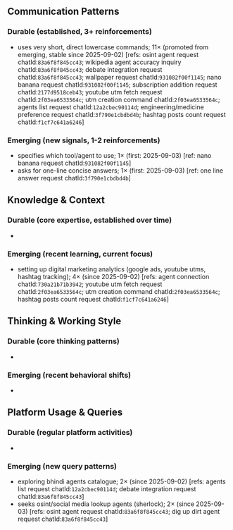 ## Communication Patterns
### Durable (established, 3+ reinforcements)
- uses very short, direct lowercase commands; 11× (promoted from emerging, stable since 2025-09-02) [refs: osint agent request chatId:`83a6f8f845cc43`; wikipedia agent accuracy inquiry chatId:`83a6f8f845cc43`; debate integration request chatId:`83a6f8f845cc43`; wallpaper request chatId:`931082f00f1145`; nano banana request chatId:`931082f00f1145`; subscription addition request chatId:`2177d9518ceb43`; youtube utm fetch request chatId:`2f03ea6533564c`; utm creation command chatId:`2f03ea6533564c`; agents list request chatId:`12a2cbec90114d`; engineering/medicine preference request chatId:`3f790e1cbdbd4b`; hashtag posts count request chatId:`f1cf7c641a6246`]

### Emerging (new signals, 1-2 reinforcements)
- specifies which tool/agent to use; 1× (first: 2025-09-03) [ref: nano banana request chatId:`931082f00f1145`]
- asks for one-line concise answers; 1× (first: 2025-09-03) [ref: one line answer request chatId:`3f790e1cbdbd4b`]

## Knowledge & Context
### Durable (core expertise, established over time)
-

### Emerging (recent learning, current focus)
- setting up digital marketing analytics (google ads, youtube utms, hashtag tracking); 4× (since 2025-09-02) [refs: agent connection chatId:`730a21b71b3942`; youtube utm fetch request chatId:`2f03ea6533564c`; utm creation command chatId:`2f03ea6533564c`; hashtag posts count request chatId:`f1cf7c641a6246`]

## Thinking & Working Style
### Durable (core thinking patterns)
-

### Emerging (recent behavioral shifts)
-

## Platform Usage & Queries
### Durable (regular platform activities)
-

### Emerging (new query patterns)
- exploring bhindi agents catalogue; 2× (since 2025-09-02) [refs: agents list request chatId:`12a2cbec90114d`; debate integration request chatId:`83a6f8f845cc43`]
- seeks osint/social media lookup agents (sherlock); 2× (since 2025-09-03) [refs: osint agent request chatId:`83a6f8f845cc43`; dig up dirt agent request chatId:`83a6f8f845cc43`]
